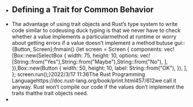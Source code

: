 - ## Defining a Trait for Common Behavior
- The advantage of using trait objects and Rust’s type system to write code similar to codeusing duck typing is that we never have to check whether a value implements a particularmethod at runtime or worry about getting errors if a value doesn’t implement a method butuse gui::{Button, Screen};fnmain() {let screen = Screen {        components: vec![Box::new(SelectBox {                width: 75,                height: 10,                options: vec![String::from("Yes"),String::from("Maybe"),String::from("No"),                ],            }),Box::new(Button {                width: 50,                height: 10,                label: String::from("OK"),            }),        ],    };    screen.run();}2022/3/17 11:36The Rust Programming Languagehttps://doc.rust-lang.org/book/print.html457/612we call it anyway. Rust won’t compile our code if the values don’t implement the traits thatthe trait objects need.
-